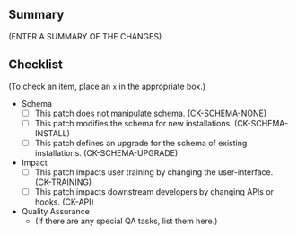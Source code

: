 ## Summary

(ENTER A SUMMARY OF THE CHANGES)

## Checklist

(To check an item, place an `x` in the appropriate box.)

 - Schema
   - [ ] This patch does not manipulate schema. (CK-SCHEMA-NONE)
   - [ ] This patch modifies the schema for new installations. (CK-SCHEMA-INSTALL)
   - [ ] This patch defines an upgrade for the schema of existing installations. (CK-SCHEMA-UPGRADE)
 - Impact
   - [ ] This patch impacts user training by changing the user-interface. (CK-TRAINING)
   - [ ] This patch impacts downstream developers by changing APIs or hooks. (CK-API)
 - Quality Assurance
   - (If there are any special QA tasks, list them here.)
